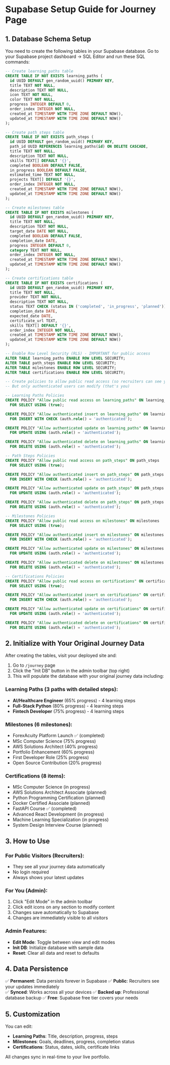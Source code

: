 # Supabase Setup Guide for Journey Page

## 1. Database Schema Setup

You need to create the following tables in your Supabase database. Go to your Supabase project dashboard -> SQL Editor and run these SQL commands:

```sql
-- Create learning_paths table
CREATE TABLE IF NOT EXISTS learning_paths (
  id UUID DEFAULT gen_random_uuid() PRIMARY KEY,
  title TEXT NOT NULL,
  description TEXT NOT NULL,
  icon TEXT NOT NULL,
  color TEXT NOT NULL,
  progress INTEGER DEFAULT 0,
  order_index INTEGER NOT NULL,
  created_at TIMESTAMP WITH TIME ZONE DEFAULT NOW(),
  updated_at TIMESTAMP WITH TIME ZONE DEFAULT NOW()
);

-- Create path_steps table
CREATE TABLE IF NOT EXISTS path_steps (
  id UUID DEFAULT gen_random_uuid() PRIMARY KEY,
  path_id UUID REFERENCES learning_paths(id) ON DELETE CASCADE,
  title TEXT NOT NULL,
  description TEXT NOT NULL,
  skills TEXT[] DEFAULT '{}',
  completed BOOLEAN DEFAULT FALSE,
  in_progress BOOLEAN DEFAULT FALSE,
  estimated_time TEXT NOT NULL,
  projects TEXT[] DEFAULT '{}',
  order_index INTEGER NOT NULL,
  created_at TIMESTAMP WITH TIME ZONE DEFAULT NOW(),
  updated_at TIMESTAMP WITH TIME ZONE DEFAULT NOW()
);

-- Create milestones table
CREATE TABLE IF NOT EXISTS milestones (
  id UUID DEFAULT gen_random_uuid() PRIMARY KEY,
  title TEXT NOT NULL,
  description TEXT NOT NULL,
  target_date DATE NOT NULL,
  completed BOOLEAN DEFAULT FALSE,
  completion_date DATE,
  progress INTEGER DEFAULT 0,
  category TEXT NOT NULL,
  order_index INTEGER NOT NULL,
  created_at TIMESTAMP WITH TIME ZONE DEFAULT NOW(),
  updated_at TIMESTAMP WITH TIME ZONE DEFAULT NOW()
);

-- Create certifications table
CREATE TABLE IF NOT EXISTS certifications (
  id UUID DEFAULT gen_random_uuid() PRIMARY KEY,
  title TEXT NOT NULL,
  provider TEXT NOT NULL,
  description TEXT NOT NULL,
  status TEXT CHECK (status IN ('completed', 'in_progress', 'planned')) DEFAULT 'planned',
  completion_date DATE,
  expected_date DATE,
  certificate_url TEXT,
  skills TEXT[] DEFAULT '{}',
  order_index INTEGER NOT NULL,
  created_at TIMESTAMP WITH TIME ZONE DEFAULT NOW(),
  updated_at TIMESTAMP WITH TIME ZONE DEFAULT NOW()
);

-- Enable Row Level Security (RLS) - IMPORTANT for public access
ALTER TABLE learning_paths ENABLE ROW LEVEL SECURITY;
ALTER TABLE path_steps ENABLE ROW LEVEL SECURITY;
ALTER TABLE milestones ENABLE ROW LEVEL SECURITY;
ALTER TABLE certifications ENABLE ROW LEVEL SECURITY;

-- Create policies to allow public read access (so recruiters can see your data)
-- But only authenticated users can modify (that's you)

-- Learning Paths Policies
CREATE POLICY "Allow public read access on learning_paths" ON learning_paths
  FOR SELECT USING (true);

CREATE POLICY "Allow authenticated insert on learning_paths" ON learning_paths
  FOR INSERT WITH CHECK (auth.role() = 'authenticated');

CREATE POLICY "Allow authenticated update on learning_paths" ON learning_paths
  FOR UPDATE USING (auth.role() = 'authenticated');

CREATE POLICY "Allow authenticated delete on learning_paths" ON learning_paths
  FOR DELETE USING (auth.role() = 'authenticated');

-- Path Steps Policies
CREATE POLICY "Allow public read access on path_steps" ON path_steps
  FOR SELECT USING (true);

CREATE POLICY "Allow authenticated insert on path_steps" ON path_steps
  FOR INSERT WITH CHECK (auth.role() = 'authenticated');

CREATE POLICY "Allow authenticated update on path_steps" ON path_steps
  FOR UPDATE USING (auth.role() = 'authenticated');

CREATE POLICY "Allow authenticated delete on path_steps" ON path_steps
  FOR DELETE USING (auth.role() = 'authenticated');

-- Milestones Policies
CREATE POLICY "Allow public read access on milestones" ON milestones
  FOR SELECT USING (true);

CREATE POLICY "Allow authenticated insert on milestones" ON milestones
  FOR INSERT WITH CHECK (auth.role() = 'authenticated');

CREATE POLICY "Allow authenticated update on milestones" ON milestones
  FOR UPDATE USING (auth.role() = 'authenticated');

CREATE POLICY "Allow authenticated delete on milestones" ON milestones
  FOR DELETE USING (auth.role() = 'authenticated');

-- Certifications Policies
CREATE POLICY "Allow public read access on certifications" ON certifications
  FOR SELECT USING (true);

CREATE POLICY "Allow authenticated insert on certifications" ON certifications
  FOR INSERT WITH CHECK (auth.role() = 'authenticated');

CREATE POLICY "Allow authenticated update on certifications" ON certifications
  FOR UPDATE USING (auth.role() = 'authenticated');

CREATE POLICY "Allow authenticated delete on certifications" ON certifications
  FOR DELETE USING (auth.role() = 'authenticated');
```

## 2. Initialize with Your Original Journey Data

After creating the tables, visit your deployed site and:

1. Go to `/journey` page
2. Click the "Init DB" button in the admin toolbar (top right)
3. This will populate the database with your original journey data including:

### Learning Paths (3 paths with detailed steps):
- **AI/Healthcare Engineer** (65% progress) - 4 learning steps
- **Full-Stack Python** (80% progress) - 4 learning steps  
- **Fintech Developer** (75% progress) - 4 learning steps

### Milestones (6 milestones):
- ForexAcuity Platform Launch ✅ (completed)
- MSc Computer Science (75% progress)
- AWS Solutions Architect (40% progress)
- Portfolio Enhancement (60% progress)
- First Developer Role (25% progress)
- Open Source Contribution (20% progress)

### Certifications (8 items):
- MSc Computer Science (in progress)
- AWS Solutions Architect Associate (planned)
- Python Programming Certification (planned)
- Docker Certified Associate (planned)
- FastAPI Course ✅ (completed)
- Advanced React Development (in progress)
- Machine Learning Specialization (in progress)
- System Design Interview Course (planned)

## 3. How to Use

### For Public Visitors (Recruiters):
- They see all your journey data automatically
- No login required
- Always shows your latest updates

### For You (Admin):
1. Click "Edit Mode" in the admin toolbar
2. Click edit icons on any section to modify content
3. Changes save automatically to Supabase
4. Changes are immediately visible to all visitors

### Admin Features:
- **Edit Mode**: Toggle between view and edit modes
- **Init DB**: Initialize database with sample data
- **Reset**: Clear all data and reset to defaults

## 4. Data Persistence

✅ **Permanent**: Data persists forever in Supabase
✅ **Public**: Recruiters see your updates immediately  
✅ **Synced**: Works across all your devices
✅ **Backed up**: Professional database backup
✅ **Free**: Supabase free tier covers your needs

## 5. Customization

You can edit:
- **Learning Paths**: Title, description, progress, steps
- **Milestones**: Goals, deadlines, progress, completion status  
- **Certifications**: Status, dates, skills, certificate links

All changes sync in real-time to your live portfolio.